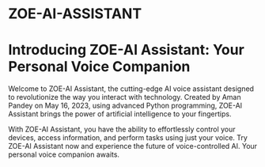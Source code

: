 # ZOE-AI-ASSISTANT
# Introducing ZOE-AI Assistant: Your Personal Voice Companion

Welcome to ZOE-AI Assistant, the cutting-edge AI voice assistant designed to revolutionize the way you interact with technology. Created by Aman Pandey on May 16, 2023, using advanced Python programming, ZOE-AI Assistant brings the power of artificial intelligence to your fingertips.

With ZOE-AI Assistant, you have the ability to effortlessly control your devices, access information, and perform tasks using just your voice.
Try ZOE-AI Assistant now and experience the future of voice-controlled AI. Your personal voice companion awaits.
